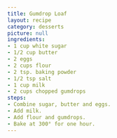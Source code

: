 ```yaml
---
title: Gumdrop Loaf
layout: recipe
category: desserts
picture: null
ingredients:
- 1 cup white sugar
- 1/2 cup butter
- 2 eggs
- 2 cups flour
- 2 tsp. baking powder
- 1/2 tsp salt
- 1 cup milk
- 2 cups chopped gumdrops
steps:
- Combine sugar, butter and eggs.
- Add milk.
- Add flour and gumdrops.
- Bake at 300° for one hour.
---
```


